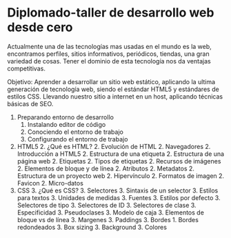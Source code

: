 # Diplomado-taller de desarrollo web desde cero

Actualmente una de las tecnologías mas usadas en el mundo es la web, encontramos perfiles, sitios informativos, periódicos, tiendas, una gran variedad de cosas. Tener el dominio de esta tecnología nos da ventajas competitivas.

Objetivo: Aprender a desarrollar un sitio web estático, aplicando la ultima generación de tecnología web, siendo el estándar HTML5 y estándares de estilos CSS. Llevando nuestro sitio a internet en un host, aplicando técnicas básicas de SEO.

1. Preparando entorno de desarrollo
    1. Instalando editor de código
    2. Conociendo el entorno de trabajo
    3. Configurando el entorno de trabajo
2. HTML5
    2. ¿Qué es HTML?
    2. Evolución de HTML
    2. Navegadores
    2. Introducción a HTML5
    2. Estructura de una etiqueta
    2. Estructura de una página web
    2. Etiquetas
    2. Tipos de etiquetas
    2. Recursos de imágenes
    2. Elementos de bloque y de línea
    2. Atributos
    2. Metadatos
    2. Estructura de un proyecto web
    2. Hipervínculo
    2. Formatos de imagen
    2. Favicon
    2. Micro-datos
3. CSS
    3. ¿Qué es CSS?
    3. Selectores
    3. Sintaxis de un selector
    3. Estilos para textos
    3. Unidades de medidas
    3. Fuentes
    3. Estilos por defecto
    3. Selectores de tipo
    3. Selectores de ID
    3. Selectores de clase
    3. Especificidad
    3. Pseudoclases
    3. Modelo de caja
    3. Elementos de bloque vs de línea
    3. Margenes
    3. Paddings
    3. Bordes
        1. Bordes redondeados
    3. Box sizing
    3. Background
    3. Colores
